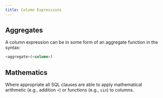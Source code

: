 ```yaml
---
title: Column Expressions
---
```


## Aggregates
A column expression can be in some form of an aggregate function in the syntax:

```sql
<aggregate>(<column>)
```

## Mathematics

Where appropriate all SQL clauses are able to apply mathematical arithmetic (e.g., addition `+`) or functions (e.g., `sin`) to columns.